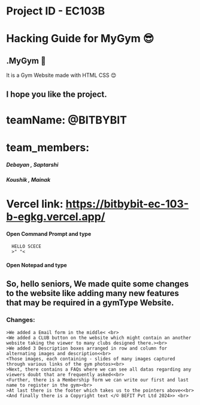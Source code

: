 # Project ID - EC103B

# Hacking Guide for MyGym 😎

## .MyGym 🤞

It is a Gym Website made with HTML CSS 😊

## I hope you like the project.
# teamName: @BITBYBIT
# team_members: 
  ##### Debayan       ,     Saptarshi
  ##### Koushik  ,  Mainak
# Vercel link: https://bitbybit-ec-103-b-egkg.vercel.app/  
#### Open Command Prompt and type

```http
  HELLO SCECE
  >" "<
```
#### Open Notepad and type

  ## So, hello seniors, We made quite some changes to the website like adding many new features that may be required in a gymType Website.<br>
  ### Changes:<br>
    >We added a Email form in the middle< <br>
    <We added a CLUB button on the website which might contain an another website taking the viewer to many clubs designed there.><br>
    >We added 3 Description boxes arranged in row and column for alternating images and description<<br>
    <Those images, each containing - slides of many images captured through various links of the gym photos><br>
    >Next, there contains a FAQs where we can see all datas regarding any viewers doubt that are frequently asked<<br>
    <Further, there is a Membership form we can write our first and last name to register in the gym><br>
    >At last there is the footer which takes us to the pointers above<<br>
    <And finally there is a Copyright text </© BEFIT Pvt Ltd 2024>> <br>


